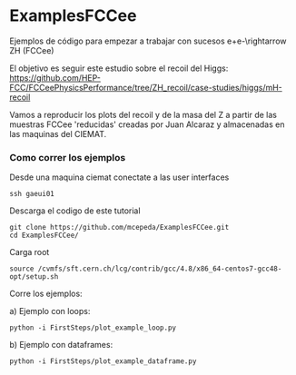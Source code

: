 # ExamplesFCCee

Ejemplos de código para empezar a trabajar con sucesos e+e-\rightarrow ZH  (FCCee) 

El objetivo es seguir este estudio sobre el recoil del Higgs: https://github.com/HEP-FCC/FCCeePhysicsPerformance/tree/ZH_recoil/case-studies/higgs/mH-recoil 

Vamos a reproducir los plots del recoil y de la masa del Z a partir de las muestras FCCee 'reducidas' creadas por Juan Alcaraz y almacenadas en las maquinas del CIEMAT.

###  Como correr los ejemplos

Desde una maquina ciemat conectate a las user interfaces 
```
ssh gaeui01   
```

Descarga el codigo de este tutorial

```
git clone https://github.com/mcepeda/ExamplesFCCee.git 
cd ExamplesFCCee/
```

Carga root
```
source /cvmfs/sft.cern.ch/lcg/contrib/gcc/4.8/x86_64-centos7-gcc48-opt/setup.sh
```

Corre los ejemplos:

a) Ejemplo con loops: 
```
python -i FirstSteps/plot_example_loop.py   
```

b) Ejemplo con dataframes:
```
python -i FirstSteps/plot_example_dataframe.py
```


